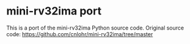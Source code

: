 # mini-rv32ima port
This is a port of the mini-rv32ima Python source code.
Original source code: https://github.com/cnlohr/mini-rv32ima/tree/master
